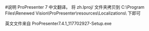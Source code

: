 #说明
 ProPresenter 7 中文翻译。
 将 zh.lproj/ 文件夹拷贝到 C:\Program Files\Renewed Vision\ProPresenter\resources\Localizations\ 下即可
 
 英文文件来自 ProPresenter7.4.1_117702927-Setup.exe
 
